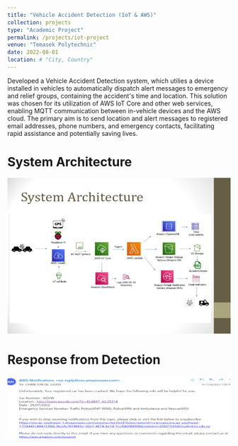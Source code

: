 ```yaml
---
title: "Vehicle Accident Detection (IoT & AWS)"
collection: projects
type: "Academic Project"
permalink: /projects/iot-project
venue: "Temasek Polytechnic"
date: 2022-08-01
location: # "City, Country"
---
```


Developed a Vehicle Accident Detection system, which utilies a device installed in vehicles to automatically dispatch alert messages to emergency and relief groups, containing the accident's time and location. This solution was chosen for its utilization of AWS IoT Core and other web services, enabling MQTT communication between in-vehicle devices and the AWS cloud. The primary aim is to send location and alert messages to registered email addresses, phone numbers, and emergency contacts, facilitating rapid assistance and potentially saving lives.

System Architecture
======
![](/images/iotsystem.png)

Response from Detection
======
![](/images/response.png)